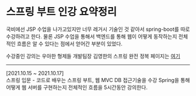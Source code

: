 # 스프링 부트 인강 요약정리

국비에선 JSP 수업을 나가고있지만 너무 레거시 기술인 것 같아서 spring-boot를 따로
수강하려고 한다. 물론 JSP 수업을 통해서 백엔드를 통해 웹이 어떻게 동작하는지 전체적인 흐름은
알 수 있다는 점에서 얻어간 부분이 있었다.

수강중인 강의는
우아한 형제들 개발팀장 김영한의 스프링 완전 정복
페이지는 [여기](https://www.inflearn.com/roadmaps/373)

<hr>

[2021.10.15 ~ 2021.10.17]  
스프링 입문 - 코드로 배우는 스프링 부트, 웹 MVC DB 접근기술을 수강
Spring을 통해 어떻게 웹 서버를 구현하는지 전체적인 흐름을 5시간동안 강의한다.
